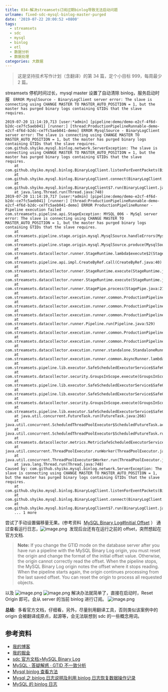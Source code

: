 ```yaml
---
title: 034-解决streamsets订阅过期binlog导致无法启动问题
urlname: fixed-sdc-mysql-binlog-master-purged
date: '2019-07-22 20:00:52 +0800'
tags:
  - streamsets
  - sdc
  - mysql
  - binlog
  - etl
  - 数据分析
  - 数据处理
categories: 大数据
---
```


> 这是坚持技术写作计划（含翻译）的第 34 篇，定个小目标 999，每周最少 2 篇。

streamsets 停机时间过长，mysql master 设置了自动清除 binlog，服务启动时报   `ERROR MysqlSource - BinaryLogClient server error: The slave is connecting using CHANGE MASTER TO MASTER_AUTO_POSITION = 1, but the master has purged binary logs containing GTIDs that the slave requires.`

<!-- more -->

```
2019-07-20 11:14:19,713 [user:*admin] [pipeline:demo/demo-e2cf-4f6d-b2dc-ce7fc5aeb041] [runner:] [thread:ProductionPipelineRunnable-demo-e2cf-4f6d-b2dc-ce7fc5aeb041-demo] ERROR MysqlSource - BinaryLogClient server error: The slave is connecting using CHANGE MASTER TO MASTER_AUTO_POSITION = 1, but the master has purged binary logs containing GTIDs that the slave requires.
com.github.shyiko.mysql.binlog.network.ServerException: The slave is connecting using CHANGE MASTER TO MASTER_AUTO_POSITION = 1, but the master has purged binary logs containing GTIDs that the slave requires.
	at com.github.shyiko.mysql.binlog.BinaryLogClient.listenForEventPackets(BinaryLogClient.java:882)
	at com.github.shyiko.mysql.binlog.BinaryLogClient.connect(BinaryLogClient.java:559)
	at com.github.shyiko.mysql.binlog.BinaryLogClient$7.run(BinaryLogClient.java:793)
	at java.lang.Thread.run(Thread.java:748)
2019-07-20 11:14:19,717 [user:*admin] [pipeline:demo/demo-e2cf-4f6d-b2dc-ce7fc5aeb041] [runner:] [thread:ProductionPipelineRunnable-demo-e2cf-4f6d-b2dc-ce7fc5aeb041-demo] ERROR ProductionPipelineRunner - Pipeline execution failed
com.streamsets.pipeline.api.StageException: MYSQL_006 - MySql server error: The slave is connecting using CHANGE MASTER TO MASTER_AUTO_POSITION = 1, but the master has purged binary logs containing GTIDs that the slave requires.
	at com.streamsets.pipeline.stage.origin.mysql.MysqlSource.handleErrors(MysqlSource.java:389)
	at com.streamsets.pipeline.stage.origin.mysql.MysqlSource.produce(MysqlSource.java:225)
	at com.streamsets.datacollector.runner.StageRuntime.lambda$execute$2(StageRuntime.java:295)
	at com.streamsets.pipeline.api.impl.CreateByRef.call(CreateByRef.java:40)
	at com.streamsets.datacollector.runner.StageRuntime.execute(StageRuntime.java:243)
	at com.streamsets.datacollector.runner.StageRuntime.execute(StageRuntime.java:310)
	at com.streamsets.datacollector.runner.StagePipe.process(StagePipe.java:219)
	at com.streamsets.datacollector.execution.runner.common.ProductionPipelineRunner.processPipe(ProductionPipelineRunner.java:817)
	at com.streamsets.datacollector.execution.runner.common.ProductionPipelineRunner.runPollSource(ProductionPipelineRunner.java:561)
	at com.streamsets.datacollector.execution.runner.common.ProductionPipelineRunner.run(ProductionPipelineRunner.java:385)
	at com.streamsets.datacollector.runner.Pipeline.run(Pipeline.java:529)
	at com.streamsets.datacollector.execution.runner.common.ProductionPipeline.run(ProductionPipeline.java:110)
	at com.streamsets.datacollector.execution.runner.common.ProductionPipelineRunnable.run(ProductionPipelineRunnable.java:75)
	at com.streamsets.datacollector.execution.runner.standalone.StandaloneRunner.start(StandaloneRunner.java:701)
	at com.streamsets.datacollector.execution.runner.common.AsyncRunner.lambda$start$3(AsyncRunner.java:151)
	at com.streamsets.pipeline.lib.executor.SafeScheduledExecutorService$SafeCallable.lambda$call$0(SafeScheduledExecutorService.java:226)
	at com.streamsets.datacollector.security.GroupsInScope.execute(GroupsInScope.java:33)
	at com.streamsets.pipeline.lib.executor.SafeScheduledExecutorService$SafeCallable.call(SafeScheduledExecutorService.java:222)
	at com.streamsets.pipeline.lib.executor.SafeScheduledExecutorService$SafeCallable.lambda$call$0(SafeScheduledExecutorService.java:226)
	at com.streamsets.datacollector.security.GroupsInScope.execute(GroupsInScope.java:33)
	at com.streamsets.pipeline.lib.executor.SafeScheduledExecutorService$SafeCallable.call(SafeScheduledExecutorService.java:222)
	at java.util.concurrent.FutureTask.run(FutureTask.java:266)
	at java.util.concurrent.ScheduledThreadPoolExecutor$ScheduledFutureTask.access$201(ScheduledThreadPoolExecutor.java:180)
	at java.util.concurrent.ScheduledThreadPoolExecutor$ScheduledFutureTask.run(ScheduledThreadPoolExecutor.java:293)
	at com.streamsets.datacollector.metrics.MetricSafeScheduledExecutorService$MetricsTask.run(MetricSafeScheduledExecutorService.java:100)
	at java.util.concurrent.ThreadPoolExecutor.runWorker(ThreadPoolExecutor.java:1149)
	at java.util.concurrent.ThreadPoolExecutor$Worker.run(ThreadPoolExecutor.java:624)
	at java.lang.Thread.run(Thread.java:748)
Caused by: com.github.shyiko.mysql.binlog.network.ServerException: The slave is connecting using CHANGE MASTER TO MASTER_AUTO_POSITION = 1, but the master has purged binary logs containing GTIDs that the slave requires.
	at com.github.shyiko.mysql.binlog.BinaryLogClient.listenForEventPackets(BinaryLogClient.java:882)
	at com.github.shyiko.mysql.binlog.BinaryLogClient.connect(BinaryLogClient.java:559)
	at com.github.shyiko.mysql.binlog.BinaryLogClient$7.run(BinaryLogClient.java:793)
	... 1 more
```

尝试了手动设置偏移量无果。(参考资料  [MySQL Binary Log#Initial Offset](https://streamsets.com/documentation/datacollector/3.9.x/help/datacollector/UserGuide/Origins/MySQLBinaryLog.html#ariaid-title5) ）
通过查看运行日志，![image.png](https://cdn.nlark.com/yuque/0/2019/png/226273/1563761388749-2ef53ec1-40d5-479b-852e-7dfb7261cd67.png#align=left&display=inline&height=101&name=image.png&originHeight=101&originWidth=304&size=5193&status=done&width=304) 
发现后台还有在运行之前的 offset，突然想起在官方文档.

> **Note:** If you change the GTID mode on the database server after you have run a pipeline with the MySQL Binary Log origin, you must reset the origin and change the format of the initial offset value. Otherwise, the origin cannot correctly read the offset.
> When the pipeline stops, the MySQL Binary Log origin notes the offset where it stops reading. When the pipeline starts again, the origin continues processing from the last saved offset. You can reset the origin to process all requested objects.

以及
![image.png](https://cdn.nlark.com/yuque/0/2019/png/226273/1563761746217-5afefc26-937d-44b7-b4c1-ba114e64a154.png#align=left&display=inline&height=139&name=image.png&originHeight=139&originWidth=397&size=14704&status=done&width=397)
![image.png](https://cdn.nlark.com/yuque/0/2019/png/226273/1563761793852-caf1a2f7-1c81-4b3c-b046-19d2d1dda76e.png#align=left&display=inline&height=240&name=image.png&originHeight=240&originWidth=387&size=24451&status=done&width=387)
解决办法就简单了，直接在启动时，Reset Origin 即可。会从 server 的当前 binlog 进行订阅。
![image.png](https://cdn.nlark.com/yuque/0/2019/png/226273/1563761663744-640cf864-f48f-4ffa-9a7a-811ce396caa3.png#align=left&display=inline&height=152&name=image.png&originHeight=152&originWidth=349&size=11373&status=done&width=349)

**总结:** 
多看官方文档，仔细看，另外，尽量别用翻译工具，否则类似该案例中的 origin 会被翻译成原点，起源等，会无法联想到 sdc 的一些概念用词。

## 参考资料

- [我的博客](https://anjia0532.github.io/2019/07/16/fixed-sdc-mysql-binlog-master-purged/)
- [我的掘金](https://juejin.im/post/5d3652f96fb9a07eda0355aa)
- [sdc 官方文档>MySQL Binary Log](https://streamsets.com/documentation/datacollector/3.9.x/help/datacollector/UserGuide/Origins/MySQLBinaryLog.html)
- [MySQL · 答疑解惑 · GTID 不一致分析](http://mysql.taobao.org/monthly/2016/01/08/)
- [Mysql binlog 查看方法](http://soft.dog/2016/06/13/dig-mysql-binlog/)
- [Mysql 之 binlog 日志说明及利用 binlog 日志恢复数据操作记录](https://www.cnblogs.com/kevingrace/p/5907254.html)
- [MySQL 的 binlog 日志](https://www.cnblogs.com/martinzhang/p/3454358.html)
